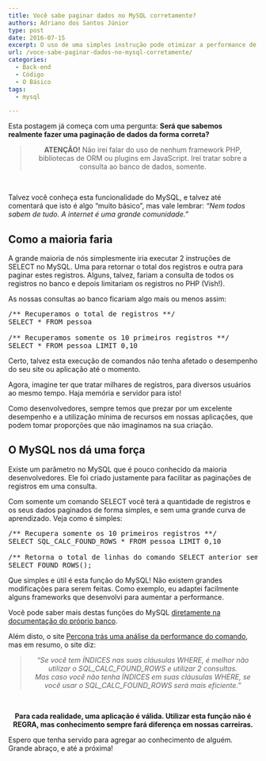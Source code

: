 ```yaml
---
title: Você sabe paginar dados no MySQL corretamente?
authors: Adriano dos Santos Júnior
type: post
date: 2016-07-15
excerpt: O uso de uma simples instrução pode otimizar a performance de suas consultas ao banco.
url: /voce-sabe-paginar-dados-no-mysql-corretamente/
categories:
  - Back-end
  - Código
  - O Básico
tags:
  - mysql

---
```

Esta postagem já começa com uma pergunta: **Será que sabemos realmente fazer uma paginação de dados da forma correta?**

> <p style="text-align: center;">
>   <strong>ATENÇÃO!</strong> Não irei falar do uso de nenhum framework PHP, bibliotecas de ORM ou plugins em JavaScript. Irei tratar sobre a consulta ao banco de dados, somente.
> </p>

&nbsp;

<p style="text-align: left;">
  Talvez você conheça esta funcionalidade do MySQL, e talvez até comentará que isto é algo &#8220;muito básico&#8221;, mas vale lembrar: <em>&#8220;Nem todos sabem de tudo. A internet é uma grande comunidade.&#8221;</em>
</p>

## Como a maioria faria

<p style="text-align: left;">
  A grande maioria de nós simplesmente iria executar 2 instruções de SELECT no MySQL. Uma para retornar o total dos registros e outra para paginar estes registros. Alguns, talvez, fariam a consulta de todos os registros no banco e depois limitariam os registros no PHP (Vish!).
</p>

<p style="text-align: left;">
  As nossas consultas ao banco ficariam algo mais ou menos assim:
</p>

<pre class="lang-php">/** Recuperamos o total de registros **/
SELECT * FROM pessoa

/** Recuperamos somente os 10 primeiros registros **/
SELECT * FROM pessoa LIMIT 0,10
</pre>

Certo, talvez esta execução de comandos não tenha afetado o desempenho do seu site ou aplicação até o momento.

Agora, imagine ter que tratar milhares de registros, para diversos usuários ao mesmo tempo. Haja memória e servidor para isto!

Como desenvolvedores, sempre temos que prezar por um excelente desempenho e a utilização mínima de recursos em nossas aplicações, que podem tomar proporções que não imaginamos na sua criação.

## O MySQL nos dá uma força

Existe um parâmetro no MySQL que é pouco conhecido da maioria desenvolvedores. Ele foi criado justamente para facilitar as paginações de registros em uma consulta.

Com somente um comando SELECT você terá a quantidade de registros e os seus dados paginados de forma simples, e sem uma grande curva de aprendizado. Veja como é simples:

<pre class="lang-php">/** Recupera somente os 10 primeiros registros **/
SELECT SQL_CALC_FOUND_ROWS * FROM pessoa LIMIT 0,10

/** Retorna o total de linhas do comando SELECT anterior sem considerar o LIMIT **/
SELECT FOUND_ROWS();
</pre>

Que simples e útil é esta função do MySQL! Não existem grandes modificações para serem feitas. Como exemplo, eu adaptei facilmente alguns frameworks que desenvolvi para aumentar a performance.

<p style="text-align: left;">
  Você pode saber mais destas funções do MySQL <a href="http://dev.mysql.com/doc/refman/5.7/en/information-functions.html#function_found-rows" target="_blank">diretamente na documentação do próprio banco</a>.
</p>

<p style="text-align: left;">
  Além disto, o site <a href="https://www.percona.com/blog/2007/08/28/to-sql_calc_found_rows-or-not-to-sql_calc_found_rows/" target="_blank">Percona trás uma análise da performance do comando</a>, mas em resumo, o site diz:
</p>

> <p style="text-align: center;">
>   <em>&#8220;Se você tem ÍNDICES nas suas cláusulas WHERE, é melhor não utilizar o SQL_CALC_FOUND_ROWS e utilizar 2 consultas.</em><br /> <em>Mas caso você não tenha ÍNDICES em suas cláusulas WHERE, se você usar o SQL_CALC_FOUND_ROWS será mais eficiente.&#8221;</em>
> </p>

&nbsp;

<p style="text-align: center;">
  <strong>Para cada realidade, uma aplicação é válida. Utilizar esta função não é REGRA, mas conhecimento sempre fará diferença em nossas carreiras.</strong>
</p>

<p style="text-align: left;">
  Espero que tenha servido para agregar ao conhecimento de alguém. Grande abraço, e até a próxima!
</p>
